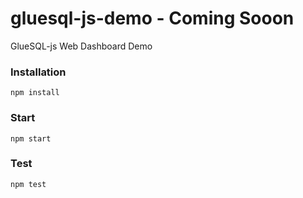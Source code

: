 # gluesql-js-demo - Coming Sooon
GlueSQL-js Web Dashboard Demo

### Installation
```
npm install
```
### Start
```
npm start
```

### Test
```
npm test
```
